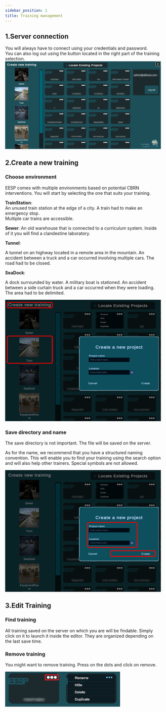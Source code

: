 ```yaml
---
sidebar_position: 1
title: Training management
---
```




## 1.Server connection 


You will always have to connect using your credentials and password.  
You can also log out using the button located in the right part of the training selection. 
 ![HUB](/img/1HUBPage.png)
  

## 2.Create a new training 

 

### Choose environment 

 

EESP comes with multiple environments based on potential CBRN interventions. 
You will start by selecting the one that suits your training. 

 

**TrainStation**:  
An unused train station at the edge of a city. A train had to make an emergency stop.   
Multiple car trains are accessible. 

 

**Sewer**: 
An old warehouse that is connected to a curriculum system. Inside of it you will find a clandestine laboratory. 

 

**Tunnel**: 

A tunnel on an highway located in a remote area in the mountain. An accident between a truck and a car occurred involving multiple cars. The road had to be closed. 

 

**SeaDock**: 

A dock surrounded by water. A military boat is stationed. An accident between a side curtain truck and a car occurred when they were loading. The area had to be delimited. 

 
![HUB](/img/4HUBCreate.png)
 

### Save directory and name 

 

The save directory is not important. The file will be saved on the server. 

 

As for the name, we recommend that you have a structured naming convention. This will enable you to find your training using the search option and will also help other trainers. Special symbols are not allowed. 

 
![HUB](/img/3HUBCreate.png)
 

## 3.Edit Training 

 

### Find training 

 
All training saved on the server on which you are will be findable. Simply click on it to launch it inside the editor. 
They are organized depending on the last save time. 

 

### Remove training 

 

You might want to remove training. Press on the dots and click on remove. 

 
![HUB](/img/2HUBComponent.png)
 

 